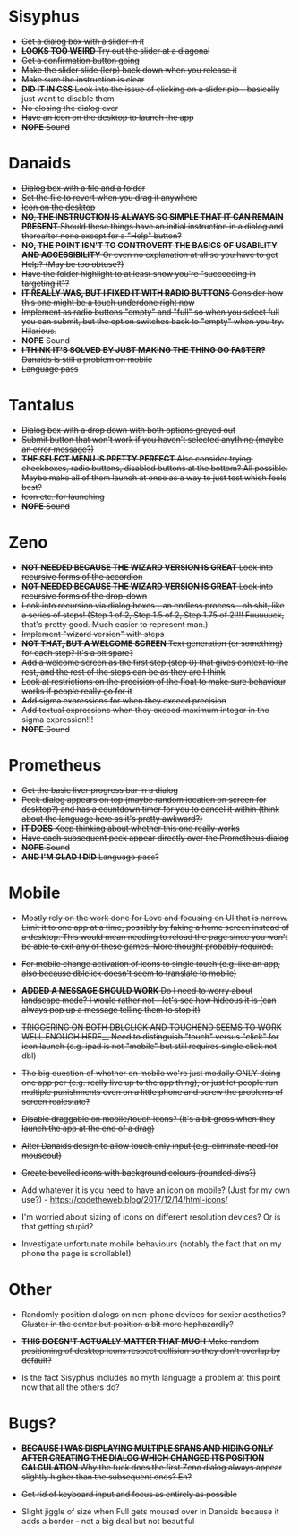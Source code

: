 # Sisyphus

- ~~Get a dialog box with a slider in it~~
- ~~__LOOKS TOO WEIRD__ Try out the slider at a diagonal~~
- ~~Get a confirmation button going~~
- ~~Make the slider slide (lerp) back down when you release it~~
- ~~Make sure the instruction is clear~~
- ~~__DID IT IN CSS__ Look into the issue of clicking on a slider pip - basically just want to disable them~~
- ~~No closing the dialog ever~~
- ~~Have an icon on the desktop to launch the app~~
- ~~__NOPE__ Sound~~

# Danaids

- ~~Dialog box with a file and a folder~~
- ~~Set the file to revert when you drag it anywhere~~
- ~~Icon on the desktop~~
- ~~__NO, THE INSTRUCTION IS ALWAYS SO SIMPLE THAT IT CAN REMAIN PRESENT__ Should these things have an initial instruction in a dialog and thereafter none except for a "Help" button?~~
- ~~__NO, THE POINT ISN'T TO CONTROVERT THE BASICS OF USABILITY AND ACCESSIBILITY__ Or even no explanation at all so you have to get Help? (May be too obtuse?)~~
- ~~Have the folder highlight to at least show you're "succeeding in targeting it"?~~
- ~~__IT REALLY WAS, BUT I FIXED IT WITH RADIO BUTTONS__ Consider how this one might be a touch underdone right now~~
- ~~Implement as radio buttons "empty" and "full" so when you select full you can submit, but the option switches back to "empty" when you try. Hilarious.~~
- ~~__NOPE__ Sound~~
- ~~__I THINK IT'S SOLVED BY JUST MAKING THE THING GO FASTER?__ Danaids is still a problem on mobile~~
- ~~Language pass~~

# Tantalus

- ~~Dialog box with a drop down with both options greyed out~~
- ~~Submit button that won't work if you haven't selected anything (maybe an error message?)~~
- ~~__THE SELECT MENU IS PRETTY PERFECT__ Also consider trying: checkboxes, radio buttons, disabled buttons at the bottom? All possible. Maybe make all of them launch at once as a way to just test which feels best?~~
- ~~Icon etc. for launching~~
- ~~__NOPE__ Sound~~

# Zeno

- ~~__NOT NEEDED BECAUSE THE WIZARD VERSION IS GREAT__ Look into recursive forms of the accordion~~
- ~~__NOT NEEDED BECAUSE THE WIZARD VERSION IS GREAT__ Look into recursive forms of the drop-down~~
- ~~Look into recursion via dialog boxes - an endless process - oh shit, like a series of steps! (Step 1 of 2, Step 1.5 of 2, Step 1.75 of 2!!!! Fuuuuuck, that's pretty good. Much easier to represent man.)~~
- ~~Implement "wizard version" with steps~~
- ~~__NOT THAT, BUT A WELCOME SCREEN__ Text generation (or something) for each step? It's a bit spare?~~
- ~~Add a welcome screen as the first step (step 0) that gives context to the rest, and the rest of the steps can be as they are I think~~
- ~~Look at restrictions on the precision of the float to make sure behaviour works if people really go for it~~
- ~~Add sigma expressions for when they exceed precision~~
- ~~Add textual expressions when they exceed maximum integer in the sigma expression!!!~~
- ~~__NOPE__ Sound~~

# Prometheus

- ~~Get the basic liver progress bar in a dialog~~
- ~~Peck dialog appears on top (maybe random location on screen for desktop?) and has a countdown timer for you to cancel it within (think about the language here as it's pretty awkward?)~~
- ~~__IT DOES__ Keep thinking about whether this one really works~~
- ~~Have each subsequent peck appear directly over the Prometheus dialog~~
- ~~__NOPE__ Sound~~
- ~~__AND I'M GLAD I DID__ Language pass?~~

# Mobile

- ~~Mostly rely on the work done for Love and focusing on UI that is narrow. Limit it to one app at a time, possibly by faking a home screen instead of a desktop. This would mean needing to reload the page since you won't be able to exit any of these games. More thought probably required.~~
- ~~For mobile change activation of icons to single touch (e.g. like an app, also because dblclick doesn't seem to translate to mobile)~~
- ~~__ADDED A MESSAGE SHOULD WORK__ Do I need to worry about landscape mode? I would rather not - let's see how hideous it is (can always pop up a message telling them to stop it)~~
- ~~TRIGGERING ON BOTH DBLCLICK AND TOUCHEND SEEMS TO WORK WELL ENOUGH HERE__ Need to distinguish "touch" versus "click" for icon launch (e.g. ipad is not "mobile" but still requires single click not dbl)~~
- ~~The big question of whether on mobile we're just modally ONLY doing one app per (e.g. really live up to the app thing), or just let people run multiple punishments even on a little phone and screw the problems of screen realestate?~~
- ~~Disable draggable on mobile/touch icons? (It's a bit gross when they launch the app at the end of a drag)~~
- ~~Alter Danaids design to allow touch only input (e.g. eliminate need for mouseout)~~
- ~~Create bevelled icons with  background colours (rounded divs?)~~

- Add whatever it is you need to have an icon on mobile? (Just for my own use?) - https://codetheweb.blog/2017/12/14/html-icons/
- I'm worried about sizing of icons on different resolution devices? Or is that getting stupid?
- Investigate unfortunate mobile behaviours (notably the fact that on my phone the page is scrollable!)

# Other
- ~~Randomly position dialogs on non-phone devices for sexier aesthetics? Cluster in the center but position a bit more haphazardly?~~
- ~~__THIS DOESN'T ACTUALLY MATTER THAT MUCH__ Make random positioning of desktop icons respect collision so they don't overlap by default?~~

- Is the fact Sisyphus includes no myth language a problem at this point now that all the others do?

# Bugs?

-  ~~__BECAUSE I WAS DISPLAYING MULTIPLE SPANS AND HIDING ONLY AFTER CREATING THE DIALOG WHICH CHANGED ITS POSITION CALCULATION__ Why the fuck does the first Zeno dialog always appear slightly higher than the subsequent ones? Eh?~~
- ~~Get rid of keyboard input and focus as entirely as possible~~

- Slight jiggle of size when Full gets moused over in Danaids because it adds a border - not a big deal but not beautiful
